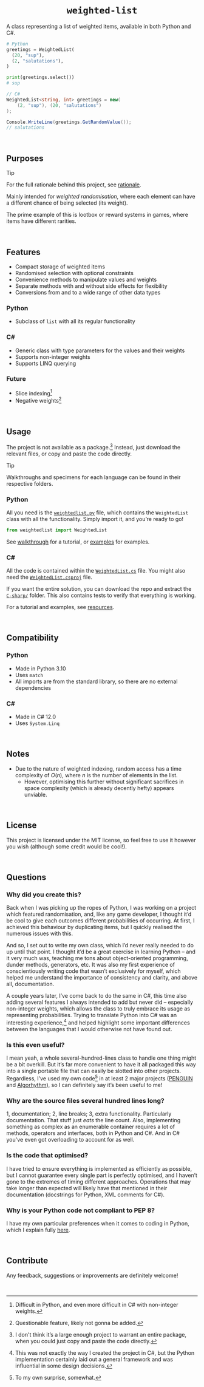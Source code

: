<h1 align="center"> <code> weighted-list </code> </h1>

A class representing a list of weighted items, available in both Python and C#.


```py
# Python
greetings = WeightedList(
  (20, "sup"),
  (2, "salutations"),
)

print(greetings.select())
# sup
```

```cs
// C#
WeightedList<string, int> greetings = new(
    (2, "sup"), (20, "salutations")
);

Console.WriteLine(greetings.GetRandomValue());
// salutations
```


<br>


## Purposes

> [!TIP]
> For the full rationale behind this project, see [rationale](rationale.md).

Mainly intended for *weighted randomisation*, where each element can have a different chance of being selected (its weight).

The prime example of this is lootbox or reward systems in games, where items have different rarities.


<br>


## Features

- Compact storage of weighted items
- Randomised selection with optional constraints
- Convenience methods to manipulate values and weights
- Separate methods with and without side effects for flexibility
- Conversions from and to a wide range of other data types

### Python
- Subclass of `list` with all its regular functionality

### C#
- Generic class with type parameters for the values and their weights
- Supports non-integer weights
- Supports LINQ querying

### Future
- Slice indexing[^slice]
- Negative weights[^negative]

[^slice]: Difficult in Python, and even more difficult in C# with non-integer weights.
[^negative]: Questionable feature, likely not gonna be added.


<br>


## Usage

The project is not available as a package.[^package] Instead, just download the relevant files, or copy and paste the code directly.

[^package]: I don't think it’s a large enough project to warrant an entire package, when you could just copy and paste the code directly.

> [!TIP]
> Walkthroughs and specimens for each language can be found in their respective folders.

### Python
All you need is the [`weightedlist.py`](Python/weightedlist.py) file, which contains the `WeightedList` class with all the functionality. Simply import it, and you’re ready to go!

```py
from weightedlist import WeightedList
```

See [walkthrough](Python/walkthrough.md) for a tutorial, or [examples](Python/examples.md) for examples.

<!--
### Implementation
A `WeightedList` works just like how a `list` does, except rather than storing the values themselves, it stores `WeightedItem` objects. The value and weight of each item can be accessed through the `value` and `weight` attributes, respectively. These are passed in as pairs when instantiating the list:

```py
wl = WeightedList(
  (2, "sup"),
  (7, "nova"),
  (13, "shard"),
  ...
)
```

The `weight` of each item can be thought of as how many duplicates are stored (which would replicate the weighting mechanic):

```py
>>> wl = WeightedList(sup = 2, nova = 7)

>>> wl[0].value
'sup'
>>> wl[1].value
'sup'
>>> wl[2].value
'nova'
>>> wl[8].value
'nova'

>>> wl.select(7)
['nova', 'sup', 'nova', 'nova', 'sup', 'nova', 'nova']
# 'nova' has a higher change of being selected
```
-->

### C#
All the code is contained within the [`WeightedList.cs`](C-sharp/WeightedList/WeightedList.cs) file. You might also need the [`WeightedList.csproj`](C-sharp/WeightedList/WeightedList.csproj) file.

If you want the entire solution, you can download the repo and extract the [`C-sharp/`](C-sharp/) folder. This also contains tests to verify that everything is working.

For a tutorial and examples, see [resources](C-sharp/resources/).


<br>


## Compatibility

### Python
- Made in Python 3.10
- Uses `match`
- All imports are from the standard library, so there are no external dependencies

### C#
- Made in C# 12.0
- Uses `System.Linq`


<br>


## Notes

- Due to the nature of weighted indexing, random access has a time complexity of $O(n)$, where $n$ is the number of elements in the list.
  - However, optimising this further without significant sacrifices in space complexity (which is already decently hefty) appears unviable.


<br>


## License
This project is licensed under the MIT license, so feel free to use it however you wish (although some credit would be cool!).


<br>


## Questions

### Why did you create this?
Back when I was picking up the ropes of Python, I was working on a project which featured randomisation, and, like any game developer, I thought it’d be cool to give each outcomes different probabilities of occurring. At first, I achieved this behaviour by duplicating items, but I quickly realised the numerous issues with this.

And so, I set out to write my own class, which I’d never really needed to do up until that point. I thought it’d be a great exercise in learning Python – and it very much was, teaching me tons about object-oriented programming, dunder methods, generators, etc. It was also my first experience of conscientiously writing code that wasn’t exclusively for myself, which helped me understand the importance of consistency and clarity, and above all, documentation.

A couple years later, I’ve come back to do the same in C#, this time also adding several features I always intended to add but never did – especially non-integer weights, which allows the class to truly embrace its usage as representing probabilities. Trying to translate Python into C# was an interesting experience,[^translate] and helped highlight some important differences between the languages that I would otherwise not have found out.

[^translate]: This was not exactly the way I created the project in C#, but the Python implementation certainly laid out a general framework and was influential in some design decisions.

### Is this even useful?
I mean yeah, a whole several-hundred-lines class to handle one thing might be a bit overkill. But it’s far more convenient to have it all packaged this way into a single portable file that can easily be slotted into other projects. Regardless, I’ve used my own code[^surprise] in at least 2 major projects ([PENGUIN](https://github.com/Sup2point0/PENGUIN) and [Algorhythm](https://Sup2point0/Algorhythm)), so I can definitely say it’s been useful to me!

[^surprise]: To my own surprise, somewhat.

### Why are the source files several hundred lines long?
1, documentation; 2, line breaks; 3, extra functionality. Particularly documentation. That stuff just *eats* the line count. Also, implementing something as complex as an enumerable container requires a lot of methods, operators and interfaces, both in Python and C#. And in C# you've even got overloading to account for as well.

### Is the code that optimised?
I have tried to ensure everything is implemented as efficiently as possible, but I cannot guarantee every single part is perfectly optimised, and I haven’t gone to the extremes of timing different approaches. Operations that may take longer than expected will likely have that mentioned in their documentation (docstrings for Python, XML comments for C#).

### Why is your Python code not compliant to PEP 8?
I have my own particular preferences when it comes to coding in Python, which I explain fully [here](https://github.com/Sup2point0/Assort/blob/origin/~writing/Python%20Syntax.md).


<br>


## Contribute

Any feedback, suggestions or improvements are definitely welcome!


<br>


<!-- what you lookin at? -->
